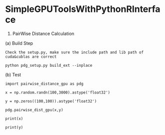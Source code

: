 # SimpleGPUToolsWithPythonRInterface

1. PairWise Distance Calculation

  (a) Build Step
  
    Check the setup.py, make sure the include path and lib path of cuda&cublas are correct
    
    python pdg_setup.py build_ext --inplace
    
  (b) Test
  
    import pairwise_distance_gpu as pdg
    
    x = np.random.randn(100,3000).astype('float32')
    
    y = np.zeros((100,100)).astype('float32')
    
    pdg.pairwise_dist_gpu(x,y)
    
    print(x)
    
    print(y)
    
